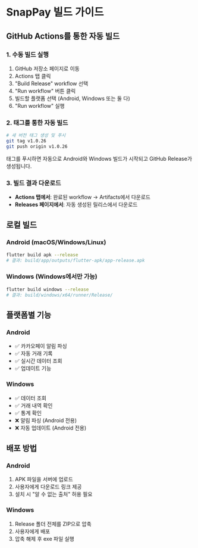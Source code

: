 # SnapPay 빌드 가이드

## GitHub Actions를 통한 자동 빌드

### 1. 수동 빌드 실행
1. GitHub 저장소 페이지로 이동
2. Actions 탭 클릭
3. "Build Release" workflow 선택
4. "Run workflow" 버튼 클릭
5. 빌드할 플랫폼 선택 (Android, Windows 또는 둘 다)
6. "Run workflow" 실행

### 2. 태그를 통한 자동 빌드
```bash
# 새 버전 태그 생성 및 푸시
git tag v1.0.26
git push origin v1.0.26
```
태그를 푸시하면 자동으로 Android와 Windows 빌드가 시작되고 GitHub Release가 생성됩니다.

### 3. 빌드 결과 다운로드
- **Actions 탭에서**: 완료된 workflow → Artifacts에서 다운로드
- **Releases 페이지에서**: 자동 생성된 릴리스에서 다운로드

## 로컬 빌드

### Android (macOS/Windows/Linux)
```bash
flutter build apk --release
# 결과: build/app/outputs/flutter-apk/app-release.apk
```

### Windows (Windows에서만 가능)
```bash
flutter build windows --release
# 결과: build/windows/x64/runner/Release/
```

## 플랫폼별 기능

### Android
- ✅ 카카오페이 알림 파싱
- ✅ 자동 거래 기록
- ✅ 실시간 데이터 조회
- ✅ 업데이트 기능

### Windows
- ✅ 데이터 조회
- ✅ 거래 내역 확인
- ✅ 통계 확인
- ❌ 알림 파싱 (Android 전용)
- ❌ 자동 업데이트 (Android 전용)

## 배포 방법

### Android
1. APK 파일을 서버에 업로드
2. 사용자에게 다운로드 링크 제공
3. 설치 시 "알 수 없는 출처" 허용 필요

### Windows
1. Release 폴더 전체를 ZIP으로 압축
2. 사용자에게 배포
3. 압축 해제 후 exe 파일 실행